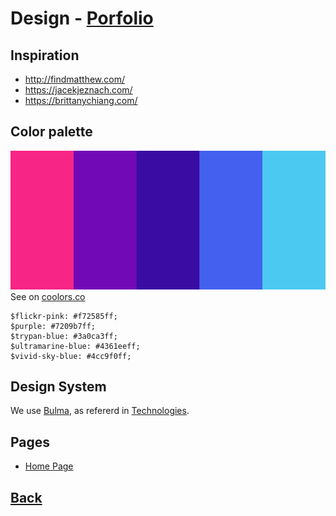 # Design - [Porfolio](../README.md)

## Inspiration
- <http://findmatthew.com/>
- <https://jacekjeznach.com/>
- <https://brittanychiang.com/>

## Color palette
![Color palette](Color%20Palette.svg)
See on [coolors.co](https://coolors.co/palette/f72585-7209b7-3a0ca3-4361ee-4cc9f0)
```less
$flickr-pink: #f72585ff; 
$purple: #7209b7ff; 
$trypan-blue: #3a0ca3ff; 
$ultramarine-blue: #4361eeff; 
$vivid-sky-blue: #4cc9f0ff;
```

## Design System

We use [Bulma](https://bulma.io/), as refererd in [Technologies](Technologies.md).

## Pages
- [Home Page](Home%20Page.md)

## [Back](../README.md#design)